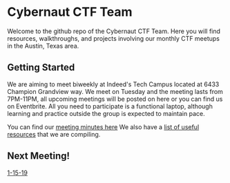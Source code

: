 # Cybernaut CTF Team

Welcome to the github repo of the Cybernaut CTF Team.  Here you will find resources, walkthroughs, and projects involving our monthly CTF meetups in the Austin, Texas area.

## Getting Started

We are aiming to meet biweekly at Indeed's Tech Campus located at 6433 Champion Grandview way. We meet on Tuesday and the meeting lasts from 7PM-11PM, all upcoming meetings will be posted on here or you can find us on Eventbrite. All you need to participate is a functional laptop, although learning and practice outside the group is expected to maintain pace.

You can find our [meeting minutes here](meeting-minutes/)
We also have a [list of useful resources](resources/) that we are compiling.

## Next Meeting!
[1-15-19](meeting-minutes/1-15-19.html)

